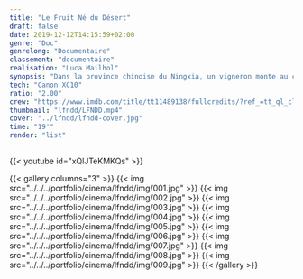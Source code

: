 ```yaml
---
title: "Le Fruit Né du Désert"
draft: false
date: 2019-12-12T14:15:59+02:00
genre: "Doc"
genrelong: "Documentaire"
classement: "documentaire"
realisation: "Luca Mailhol"
synopsis: "Dans la province chinoise du Ningxia, un vigneron monte au cœur du désert un domaine à la hauteur de ses grandes ambitions créatrices."
tech: "Canon XC10"
ratio: "2.00"
crew: "https://www.imdb.com/title/tt11489138/fullcredits/?ref_=tt_ql_cl"
thumbnail: "lfndd/LFNDD.mp4"
cover: "../lfndd/lfndd-cover.jpg"
time: "19'"
render: "list"
---
```


{{< youtube id="xQlJTeKMKQs" >}}

{{< gallery columns="3" >}}
  {{< img src="../../../portfolio/cinema/lfndd/img/001.jpg" >}}
  {{< img src="../../../portfolio/cinema/lfndd/img/002.jpg" >}}
  {{< img src="../../../portfolio/cinema/lfndd/img/003.jpg" >}}
  {{< img src="../../../portfolio/cinema/lfndd/img/004.jpg" >}}
  {{< img src="../../../portfolio/cinema/lfndd/img/005.jpg" >}}
  {{< img src="../../../portfolio/cinema/lfndd/img/006.jpg" >}}
  {{< img src="../../../portfolio/cinema/lfndd/img/007.jpg" >}}
  {{< img src="../../../portfolio/cinema/lfndd/img/008.jpg" >}}
  {{< img src="../../../portfolio/cinema/lfndd/img/009.jpg" >}}
{{< /gallery >}}